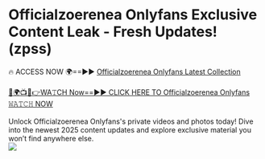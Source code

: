 # Officialzoerenea Onlyfans Exclusive Content Leak - Fresh Updates! (zpss)

🔥 ACCESS NOW 🌍==►► <a href="https://tinyurl.com/kvy9nzfs" rel="nofollow">Officialzoerenea Onlyfans Latest Collection</a>
<br><br>
[🔴🌍📺📱👉WA𝚃CH Now==►► CLICK HERE TO Officialzoerenea Onlyfans 𝚆𝙰𝚃𝙲𝙷 NOW](https://tinyurl.com/kvy9nzfs)
<br><br>
Unlock Officialzoerenea Onlyfans's private videos and photos today! Dive into the newest 2025 content updates and explore exclusive material you won’t find anywhere else.
<br>
<a href="https://tinyurl.com/kvy9nzfs" rel="nofollow" data-target="animated-image.originalLink"><img src="https://camo.githubusercontent.com/8a4f000d20f83aca3bf7ec5f350d767afa0574a8a352519fd8cfa583a6f93a33/68747470733a2f2f692e696d6775722e636f6d2f644a486b345a712e676966" data-canonical-src="https://i.imgur.com/dJHk4Zq.gif" style="max-width: 100%; display: inline-block;" data-target="animated-image.originalImage"></a>
<br>
